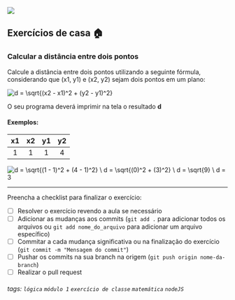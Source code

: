 ![](https://i.imgur.com/xG74tOh.png)

## Exercícios de casa 🏠 

### Calcular a distância entre dois pontos

Calcule a distância entre dois pontos utilizando a seguinte fórmula, considerando que (x1, y1) e (x2, y2) sejam dois pontos em um plano:

![d = \sqrt{(x2 - x1)^2 + (y2 - y1)^2}](https://i.imgur.com/EIXmgc9.png)

O seu programa deverá imprimir na tela o resultado **d**

#### Exemplos:

| x1  | x2  | y1  | y2  |
|:---:|:---:|:---:|:---:|
|  1  |  1  |  1  |  4  |

![d = \sqrt{(1 - 1)^2 + (4 - 1)^2} \\ d = \sqrt{(0)^2 + (3)^2} \\ d = \sqrt{9} \\ d = 3](https://i.imgur.com/vbKcS7g.png)

---

Preencha a checklist para finalizar o exercício:

- [ ] Resolver o exercício revendo a aula se necessário
- [ ] Adicionar as mudanças aos commits (`git add .` para adicionar todos os arquivos ou `git add nome_do_arquivo` para adicionar um arquivo específico)
- [ ] Commitar a cada mudança significativa ou na finalização do exercício (`git commit -m "Mensagem do commit"`)
- [ ] Pushar os commits na sua branch na origem (`git push origin nome-da-branch`)
- [ ] Realizar o pull request

###### tags: `lógica` `módulo 1` `exercício de classe` `matemática` `nodeJS`